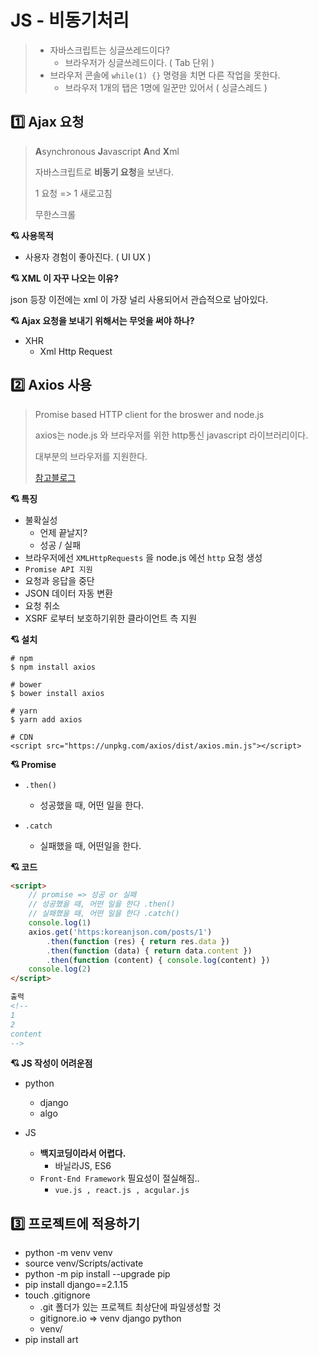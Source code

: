 # JS - 비동기처리

> - 자바스크립트는 싱글쓰레드이다?
>   - 브라우저가 싱글쓰레드이다. ( Tab 단위 )
> - 브라우저 콘솔에 `while(1) {}` 명령을 치면 다른 작업을 못한다.
>   - 브라우저 1개의 탭은 1명에 일꾼만 있어서 ( 싱글스레드 )





## :one: Ajax 요청 

> **A**synchronous **J**avascript **A**nd **X**ml
>
> 자바스크립트로 **비동기 요청**을 보낸다.
>
> 1 요청 => 1 새로고침
>
> 무한스크롤



**:cupid: 사용목적**

- 사용자 경험이 좋아진다. ( UI UX )





**:cupid: XML 이 자꾸 나오는 이유?**

json 등장 이전에는 xml 이 가장 널리 사용되어서 관습적으로 남아있다.





**:cupid: Ajax 요청을 보내기 위해서는 무엇을 써야 하나?**

- XHR
  - Xml Http Request



## :two: Axios 사용

> Promise based HTTP client for the broswer and node.js
>
> axios는 node.js 와 브라우저를 위한 http통신 javascript 라이브러리이다.
>
> 대부분의 브라우저를 지원한다.
>
> [참고블로그]([https://velog.io/@sss5793/axios-%EC%82%AC%EC%9A%A9%ED%95%B4%EB%B3%B4%EA%B8%B0-uuk5elxk88](https://velog.io/@sss5793/axios-사용해보기-uuk5elxk88))



**:cupid: 특징**

- 불확실성
  - 언제 끝날지?
  - 성공 / 실패
- 브라우저에선 `XMLHttpRequests` 을 node.js 에선 `http` 요청 생성
- `Promise API 지원`
- 요청과 응답을 중단
- JSON 데이터 자동 변환
- 요청 취소
- XSRF 로부터 보호하기위한 클라이언트 측 지원



**:cupid: 설치**

```shell
# npm
$ npm install axios

# bower
$ bower install axios

# yarn
$ yarn add axios

# CDN
<script src="https://unpkg.com/axios/dist/axios.min.js"></script>
```



**:cupid: Promise**

- `.then()`
  - 성공했을 때, 어떤 일을 한다.

- `.catch`
  - 실패했을 때, 어떤일을 한다.



**:cupid: 코드**

```html
<script>
    // promise => 성공 or 실패
    // 성공했을 때, 어떤 일을 한다 .then()
    // 실패했을 때, 어떤 일을 한다 .catch()
    console.log(1)
    axios.get('https:koreanjson.com/posts/1')
        .then(function (res) { return res.data })
        .then(function (data) { return data.content })
        .then(function (content) { console.log(content) })
    console.log(2)
</script>

출력
<!--
1
2
content
-->
```



**:cupid: JS 작성이 어려운점**

- python
  - django
  - algo



- JS
  - **백지코딩이라서 어렵다.**
    - 바닐라JS, ES6
  - `Front-End Framework` 필요성이 절실해짐..
    - `vue.js , react.js , acgular.js`







## :three: 프로젝트에 적용하기

- python -m venv venv
- source venv/Scripts/activate
- python -m pip install --upgrade pip
- pip install django==2.1.15
- touch .gitignore
  - .git 폴더가 있는 프로젝트 최상단에 파일생성할 것
  - gitignore.io => venv django python
  - venv/
- pip install art